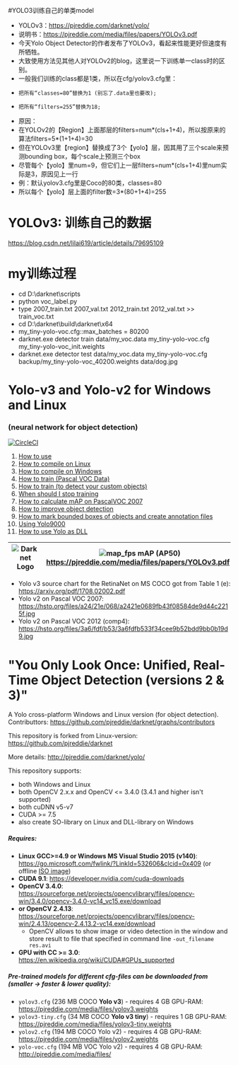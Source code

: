 #YOLO3训练自己的单类model
* YOLOv3：https://pjreddie.com/darknet/yolo/
* 说明书：https://pjreddie.com/media/files/papers/YOLOv3.pdf
* 今天Yolo Object Detector的作者发布了YOLOv3，看起来性能更好但速度有所牺牲。
* 大致使用方法见其他人对YOLOv2的blog，这里说一下训练单一class时的区别。
* 一般我们训练的class都是1类，所以在cfg/yolov3.cfg里：
*     把所有“classes=80”替换为1 (别忘了.data里也要改);
*     把所有“filters=255”替换为18;
* 原因：
* 在YOLOv2的【Region】上面那层的filters=num*(cls+1+4)，所以按原来的算法filters=5*(1+1+4)=30
* 但在YOLOv3里【region】替换成了3个【yolo】层，因其用了三个scale来预测bounding box，每个scale上预测三个box
* 尽管每个【yolo】里num=9，但它们上一层filters=num*(cls+1+4)里num实际是3，原因见上一行
* 例：默认yolov3.cfg里是Coco的80类，classes=80
* 所以每个【yolo】层上面的filter数=3*(80+1+4)=255
# YOLOv3: 训练自己的数据 
https://blog.csdn.net/lilai619/article/details/79695109
# my训练过程
* cd D:\darknet\scripts
* python voc_label.py
* type 2007_train.txt 2007_val.txt 2012_train.txt 2012_val.txt >> train_voc.txt
* cd D:\darknet\build\darknet\x64
* my_tiny-yolo-voc.cfg::max_batches = 80200
* darknet.exe detector train data/my_voc.data my_tiny-yolo-voc.cfg my_tiny-yolo-voc_init.weights
* darknet.exe detector test  data/my_voc.data my_tiny-yolo-voc.cfg backup/my_tiny-yolo-voc_40200.weights data/dog.jpg
# Yolo-v3 and Yolo-v2 for Windows and Linux
### (neural network for object detection)

[![CircleCI](https://circleci.com/gh/AlexeyAB/darknet.svg?style=svg)](https://circleci.com/gh/AlexeyAB/darknet)

1. [How to use](#how-to-use)
2. [How to compile on Linux](#how-to-compile-on-linux)
3. [How to compile on Windows](#how-to-compile-on-windows)
4. [How to train (Pascal VOC Data)](#how-to-train-pascal-voc-data)
5. [How to train (to detect your custom objects)](#how-to-train-to-detect-your-custom-objects)
6. [When should I stop training](#when-should-i-stop-training)
7. [How to calculate mAP on PascalVOC 2007](#how-to-calculate-map-on-pascalvoc-2007)
8. [How to improve object detection](#how-to-improve-object-detection)
9. [How to mark bounded boxes of objects and create annotation files](#how-to-mark-bounded-boxes-of-objects-and-create-annotation-files)
10. [Using Yolo9000](#using-yolo9000)
11. [How to use Yolo as DLL](#how-to-use-yolo-as-dll)



|  ![Darknet Logo](http://pjreddie.com/media/files/darknet-black-small.png) | &nbsp; ![map_fps](https://hsto.org/webt/pw/zd/0j/pwzd0jb9g7znt_dbsyw9qzbnvti.jpeg) mAP (AP50) https://pjreddie.com/media/files/papers/YOLOv3.pdf |
|---|---|

* Yolo v3 source chart for the RetinaNet on MS COCO got from Table 1 (e): https://arxiv.org/pdf/1708.02002.pdf
* Yolo v2 on Pascal VOC 2007: https://hsto.org/files/a24/21e/068/a2421e0689fb43f08584de9d44c2215f.jpg
* Yolo v2 on Pascal VOC 2012 (comp4): https://hsto.org/files/3a6/fdf/b53/3a6fdfb533f34cee9b52bdd9bb0b19d9.jpg


# "You Only Look Once: Unified, Real-Time Object Detection (versions 2 & 3)"
A Yolo cross-platform Windows and Linux version (for object detection). Contributtors: https://github.com/pjreddie/darknet/graphs/contributors

This repository is forked from Linux-version: https://github.com/pjreddie/darknet

More details: http://pjreddie.com/darknet/yolo/

This repository supports:

* both Windows and Linux
* both OpenCV 2.x.x and OpenCV <= 3.4.0 (3.4.1 and higher isn't supported)
* both cuDNN v5-v7
* CUDA >= 7.5
* also create SO-library on Linux and DLL-library on Windows

##### Requires: 
* **Linux GCC>=4.9 or Windows MS Visual Studio 2015 (v140)**: https://go.microsoft.com/fwlink/?LinkId=532606&clcid=0x409  (or offline [ISO image](https://go.microsoft.com/fwlink/?LinkId=615448&clcid=0x409))
* **CUDA 9.1**: https://developer.nvidia.com/cuda-downloads
* **OpenCV 3.4.0**: https://sourceforge.net/projects/opencvlibrary/files/opencv-win/3.4.0/opencv-3.4.0-vc14_vc15.exe/download
* **or OpenCV 2.4.13**: https://sourceforge.net/projects/opencvlibrary/files/opencv-win/2.4.13/opencv-2.4.13.2-vc14.exe/download
  - OpenCV allows to show image or video detection in the window and store result to file that specified in command line `-out_filename res.avi`
* **GPU with CC >= 3.0**: https://en.wikipedia.org/wiki/CUDA#GPUs_supported

##### Pre-trained models for different cfg-files can be downloaded from (smaller -> faster & lower quality):
* `yolov3.cfg` (236 MB COCO **Yolo v3**) - requires 4 GB GPU-RAM: https://pjreddie.com/media/files/yolov3.weights
* `yolov3-tiny.cfg` (34 MB COCO **Yolo v3 tiny**) - requires 1 GB GPU-RAM:  https://pjreddie.com/media/files/yolov3-tiny.weights
* `yolov2.cfg` (194 MB COCO Yolo v2) - requires 4 GB GPU-RAM: https://pjreddie.com/media/files/yolov2.weights
* `yolo-voc.cfg` (194 MB VOC Yolo v2) - requires 4 GB GPU-RAM: http://pjreddie.com/media/files/
